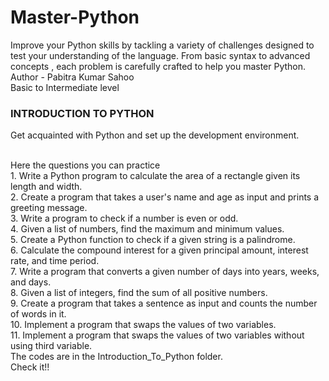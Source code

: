 # Master-Python
Improve your Python skills by tackling a variety of challenges designed to test  your understanding of the language. From basic syntax to advanced concepts , each problem is carefully crafted to help you master Python.
<br>
Author - Pabitra Kumar Sahoo
<br>
Basic to Intermediate level
<br>
<h3>INTRODUCTION TO PYTHON</h3>
<p>Get acquainted with Python and set up the development 
environment.</p>
<br>
Here the questions you can practice
<br>
1. Write a Python program to calculate the area of a rectangle given its length and width.
<br>
2. Create a program that takes a user's name and age as input and prints a greeting message.
<br>
3. Write a program to check if a number is even or odd.
<br>    
4. Given a list of numbers, find the maximum and minimum values.
<br>
5. Create a Python function to check if a given string is a palindrome.
<br>
6. Calculate the compound interest for a given principal amount, interest rate, and time period.
<br>
7. Write a program that converts a given number of days into years, weeks, and days.
<br>
8. Given a list of integers, find the sum of all positive numbers.
<br>
9. Create a program that takes a sentence as input and counts the number of words in it.
<br>
10. Implement a program that swaps the values of two variables.
<br>
11. Implement a program that swaps the values of two variables without using third variable.
<br>
The codes are in the Introduction_To_Python folder.
<br>
Check it!!
    

